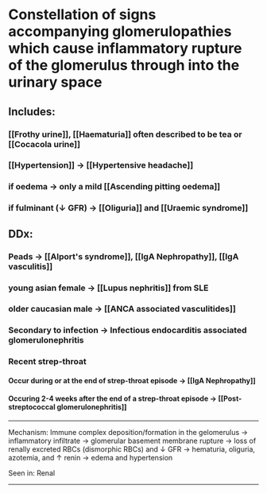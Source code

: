 # Constellation of signs accompanying glomerulopathies which cause inflammatory rupture of the glomerulus through into the urinary space

## Includes:
### [[Frothy urine]], [[Haematuria]]  often described to be tea or [[Cocacola urine]]
### [[Hypertension]] -> [[Hypertensive headache]]
### if oedema -> only a mild [[Ascending pitting oedema]]
### if fulminant (↓ GFR) -> [[Oliguria]] and [[Uraemic syndrome]]

## DDx:
### Peads -> [[Alport's syndrome]], [[IgA Nephropathy]], [[IgA vasculitis]]
### young asian female -> [[Lupus nephritis]] from SLE
### older caucasian male -> [[ANCA associated vasculitides]]
### Secondary to infection -> Infectious endocarditis associated glomerulonephritis
### Recent strep-throat
#### Occur during or at the end of strep-throat episode -> [[IgA Nephropathy]]
#### Occuring 2-4 weeks after the end of a strep-throat episode -> [[Post-streptococcal glomerulonephritis]]

---

Mechanism: Immune complex deposition/formation in the gelomerulus → inflammatory infiltrate → glomerular basement membrane rupture → loss of renally excreted RBCs (dismorphic RBCs) and ↓ GFR → hematuria, oliguria, azotemia, and ↑ renin → edema and hypertension

Seen in: Renal

--- 